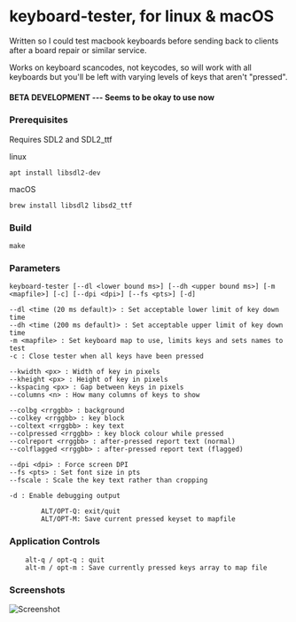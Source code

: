# keyboard-tester, for linux & macOS

Written so I could test macbook keyboards before sending back to clients after a board repair or similar service.

Works on keyboard scancodes, not keycodes, so will work with all keyboards but you'll be left with varying levels of keys that aren't "pressed".

#### BETA DEVELOPMENT --- Seems to be okay to use now

### Prerequisites

Requires SDL2 and SDL2_ttf

linux
```
apt install libsdl2-dev
```

macOS
```
brew install libsdl2 libsd2_ttf
```

### Build
```make```

### Parameters
```
keyboard-tester [--dl <lower bound ms>] [--dh <upper bound ms>] [-m <mapfile>] [-c] [--dpi <dpi>] [--fs <pts>] [-d]

--dl <time (20 ms default)> : Set acceptable lower limit of key down time
--dh <time (200 ms default)> : Set acceptable upper limit of key down time
-m <mapfile> : Set keyboard map to use, limits keys and sets names to test
-c : Close tester when all keys have been pressed

--kwidth <px> : Width of key in pixels
--kheight <px> : Height of key in pixels
--kspacing <px> : Gap between keys in pixels
--columns <n> : How many columns of keys to show

--colbg <rrggbb> : background
--colkey <rrggbb> : key block
--coltext <rrggbb> : key text
--colpressed <rrggbb> : key block colour while pressed
--colreport <rrggbb> : after-pressed report text (normal)
--colflagged <rrggbb> : after-pressed report text (flagged)

--dpi <dpi> : Force screen DPI
--fs <pts> : Set font size in pts
--fscale : Scale the key text rather than cropping

-d : Enable debugging output

        ALT/OPT-Q: exit/quit
        ALT/OPT-M: Save current pressed keyset to mapfile
```

### Application Controls
```
	alt-q / opt-q : quit
	alt-m / opt-m : Save currently pressed keys array to map file
```

### Screenshots
![Screenshot](assets/images/ss-1.jpg)
